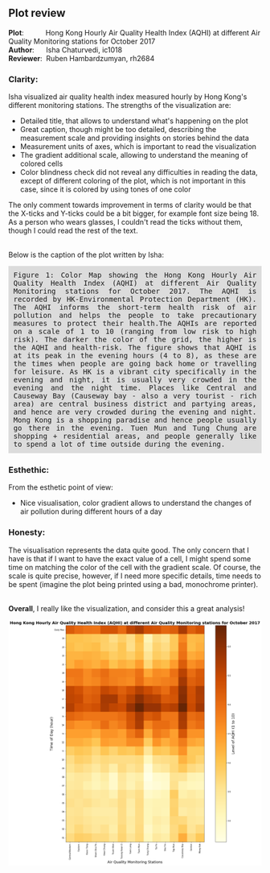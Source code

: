 
## Plot review

<p>
          <b>Plot</b>: &nbsp;&nbsp;&nbsp;&nbsp;&nbsp;&nbsp;&nbsp;&nbsp;&nbsp;&nbsp;Hong Kong Hourly Air Quality Health Index (AQHI) at different Air Quality Monitoring stations for October 2017<br>
          <b>Author</b>: &nbsp;&nbsp;&nbsp;&nbsp; Isha Chaturvedi, ic1018<br>
          <b>Reviewer</b>: &nbsp;Ruben Hambardzumyan, rh2684</p>

### Clarity:

<p>
Isha visualized air quality health index measured hourly by Hong Kong's different monitoring stations. The strengths of the visualization are:
<ul>
<li>
Detailed title, that allows to understand what's happening on the plot
</li>
<li>
Great caption, though might be too detailed, describing the measurement scale and providing insights on stories behind the data
</li>
<li>
Measurement units of axes, which is important to read the visualization
</li>
<li>
The gradient additional scale, allowing to understand the meaning of colored cells
</li>
<li>
Color blindness check did not reveal any difficulties in reading the data, except of different coloring of the plot, which is not important in this case, since it is colored by using tones of one color 
</li>
</ul>
The only comment towards improvement in terms of clarity would be that the X-ticks and Y-ticks could be a bit bigger, for example font size being 18. As a person who wears glasses, I couldn't read the ticks without them, though I could read the rest of the text.<br><br>

Below is the caption of the plot written by Isha:
</p>

<p style= "background-color:Gainsboro;
          text-align:justify;
          padding:10px;
          font-family:monospace;">
Figure 1: Color Map showing the Hong Kong Hourly Air Quality Health Index (AQHI) at different Air Quality Monitoring stations for October 2017. The AQHI is recorded by HK-Environmental Protection Department (HK). The AQHI informs the short-term health risk of air pollution and helps the people to take precautionary measures to protect their health.The AQHIs are reported on a scale of 1 to 10 (ranging from low risk to high risk). The darker the color of the grid, the higher is the AQHI and health-risk. The figure shows that AQHI is at its peak in the evening hours (4 to 8), as these are the times when people are going back home or travelling for leisure. As HK is a vibrant city specifically in the evening and night, it is usually very crowded in the evening and the night time. Places like Central and Causeway Bay (Causeway bay - also a very tourist - rich area) are central business district and partying areas, and hence are very crowded during the evening and night. Mong Kong is a shopping paradise and hence people usually go there in the evening. Tuen Mun and Tung Chung are shopping + residential areas, and people generally like to spend a lot of time outside during the evening.
</p>

### Esthethic:
<p>
From the esthetic point of view:
<ul>
<li>
Nice visualisation, color gradient allows to understand the changes of air pollution during different hours of a day
</li>
</ul>
</p>

### Honesty:

<p>
The visualisation represents the data quite good. The only concern that I have is that if I want to have the exact value of a cell, I might spend some time on matching the color of the cell with the gradient scale. Of course, the scale is quite precise, however, if I need more specific details, time needs to be spent (imagine the plot being printed using a bad, monochrome printer). <br><br>

**Overall**, I really like the visualization, and consider this a great analysis!
</p>

![Hong Kong Hourly Air Quality Health Index (AQHI) at different Air Quality Monitoring stations for October 2017](Img.PNG)
